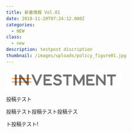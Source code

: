 ```yaml
---
title: 新着情報 Vol.01
date: 2018-11-20T07:24:12.000Z
categories:
  - NEW
class:
  - new
description: testpost discription
thumbnail: /images/uploads/policy_figure01.jpg
---
```

![undefined](/images/uploads/home_kv_01.png)

投稿テスト

投稿テスト投稿テスト投稿テス

ト投稿テスト!





